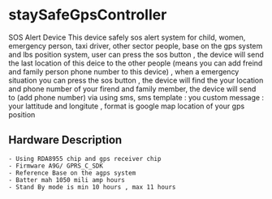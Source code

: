 # staySafeGpsController
SOS Alert Device
    This device safely sos alert system for child, women, emergency person, taxi driver, other sector people, base on the gps system and lbs position system, 
user can press the sos button , the device will send the last location of this deice to the other people (means you can add freind and family person phone number to this device) ,
when a emergency situation you can press the sos button , the device will find the your location and phone number of your firend and family member, the device will send to (add phone number) via using sms, 
sms template : 
  you custom message : your lattitude and longitute , format is google map location of your gps position
  
  ## Hardware Description
    - Using RDA8955 chip and gps receiver chip 
    - Firmware A9G/ GPRS_C_SDK
    - Reference Base on the agps system
    - Batter mah 1050 mili amp hours
    - Stand By mode is min 10 hours , max 11 hours 
    
